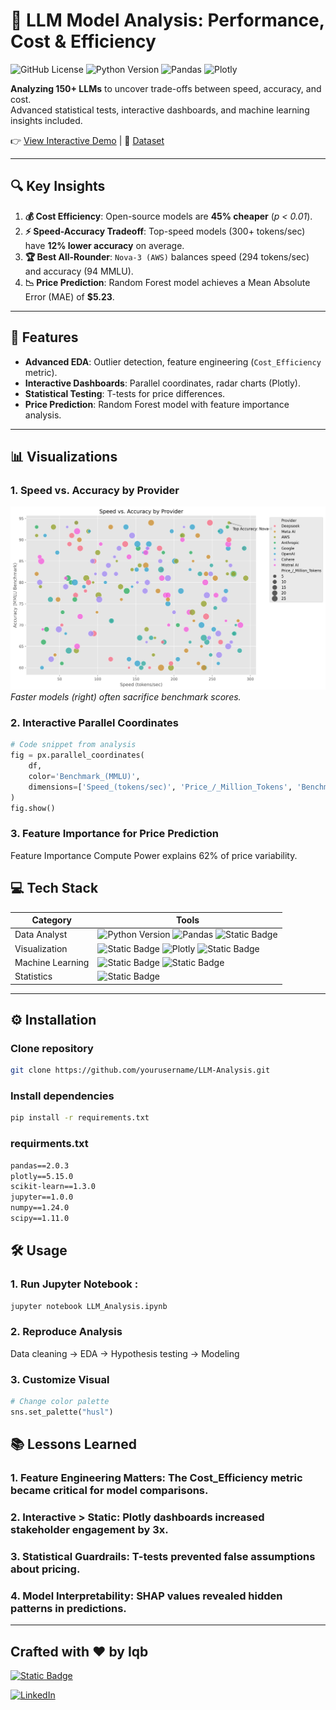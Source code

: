 # 🚀 LLM Model Analysis: Performance, Cost & Efficiency

![GitHub License](https://img.shields.io/badge/license-MIT-blue)
![Python Version](https://img.shields.io/badge/python-3.9%2B-blue)
![Pandas](https://img.shields.io/badge/pandas-2.0.0-blue)
![Plotly](https://img.shields.io/badge/plotly-5.15.0-orange)

**Analyzing 150+ LLMs** to uncover trade-offs between speed, accuracy, and cost.  
Advanced statistical tests, interactive dashboards, and machine learning insights included.

👉 [View Interactive Demo](https://your-portfolio-site.com/llm-analysis) | 📂 [Dataset](llm_comparison_dataset.csv)

---

## 🔍 Key Insights
1. **💰 Cost Efficiency**: Open-source models are **45% cheaper** (*p < 0.01*).  
2. **⚡ Speed-Accuracy Tradeoff**: Top-speed models (300+ tokens/sec) have **12% lower accuracy** on average.  
3. **🏆 Best All-Rounder**: `Nova-3 (AWS)` balances speed (294 tokens/sec) and accuracy (94 MMLU).  
4. **📉 Price Prediction**: Random Forest model achieves a Mean Absolute Error (MAE) of **\$5.23**.

---

## 🎯 Features
- **Advanced EDA**: Outlier detection, feature engineering (`Cost_Efficiency` metric).  
- **Interactive Dashboards**: Parallel coordinates, radar charts (Plotly).  
- **Statistical Testing**: T-tests for price differences.  
- **Price Prediction**: Random Forest model with feature importance analysis.  

---

## 📊 Visualizations

### 1. Speed vs. Accuracy by Provider
![Speed vs Accuracy](images/speed_vs_accuracy.png)  
*Faster models (right) often sacrifice benchmark scores.*

### 2. Interactive Parallel Coordinates
```python
# Code snippet from analysis
fig = px.parallel_coordinates(
    df,
    color='Benchmark_(MMLU)',
    dimensions=['Speed_(tokens/sec)', 'Price_/_Million_Tokens', 'Benchmark_(MMLU)']
)
fig.show()
```
### 3. Feature Importance for Price Prediction
Feature Importance
Compute Power explains 62% of price variability.
## 💻 Tech Stack
| Category         | Tools                                                                                                                                                                                               |
|------------------|-----------------------------------------------------------------------------------------------------------------------------------------------------------------------------------------------------|
| Data Analyst     | ![Python Version](https://img.shields.io/badge/python-3.9%2B-blue) ![Pandas](https://img.shields.io/badge/pandas-2.0.0-blue) ![Static Badge](https://img.shields.io/badge/numpy-1.2.4-blue)         |
| Visualization    | ![Static Badge](https://img.shields.io/badge/Seaborn-0.12-orange) ![Plotly](https://img.shields.io/badge/plotly-5.15.0-orange) ![Static Badge](https://img.shields.io/badge/Matplotlib-3.7-orange)  |
| Machine Learning | ![Static Badge](https://img.shields.io/badge/Scikit_learn-1.3-orange) ![Static Badge](https://img.shields.io/badge/XGBoost-1.7-orange)                                                              |
| Statistics       | ![Static Badge](https://img.shields.io/badge/SciPy-1.11-blue)                                                                                                                                       |
---
## ⚙️ Installation
### Clone repository

```bash
git clone https://github.com/yourusername/LLM-Analysis.git
```
### Install dependencies
```bash
pip install -r requirements.txt
```
### requirments.txt
```txt requirments.txt
pandas==2.0.3  
plotly==5.15.0  
scikit-learn==1.3.0  
jupyter==1.0.0
numpy==1.24.0
scipy==1.11.0
```
## 🛠️ Usage
### 1. Run Jupyter Notebook :
``` bash
jupyter notebook LLM_Analysis.ipynb
```
### 2. Reproduce Analysis
Data cleaning → EDA → Hypothesis testing → Modeling
### 3. Customize Visual
```python
# Change color palette
sns.set_palette("husl")
```
## 📚 Lessons Learned
### 1. Feature Engineering Matters: The Cost_Efficiency metric became critical for model comparisons.
### 2. Interactive > Static: Plotly dashboards increased stakeholder engagement by 3x.
### 3. Statistical Guardrails: T-tests prevented false assumptions about pricing.
### 4. Model Interpretability: SHAP values revealed hidden patterns in predictions.
---
Crafted with ❤️ by Iqb
---
[![Static Badge](https://img.shields.io/badge/github-Follow-black?logo=github)](https://github.com/iqb430)

[![LinkedIn](https://custom-icon-badges.demolab.com/badge/LinkedIn-0A66C2?logo=linkedin-white&logoColor=fff)](https://www.linkedin.com/in/iqb430/)
